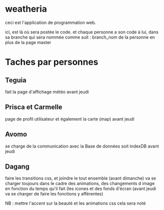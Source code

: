 # weatheria
ceci est l'application de programmation web.

ici, est là où sera postée le code. et chaque personne a son code à lui, dans sa branche qui sera nommée comme suit :
 branch_nom de la personne en plus de la page master
  
 # Taches par personnes
 
 ## Teguia 
 fait la page d'affichage météo  avant jeudi
 
 ## Prisca et Carmelle
 page de profil utilisateur et également la carte (map) avant jeudi
 
 ## Avomo 
 se charge de la communication avec la Base de données soit indexDB avant jeudi
 
 ## Dagang
 
 faire les transitions css, et joindre le tout ensemble (avant dimanche)
va se charger toujours dans le cadre des animations, des changements d image en fonction du temps qu'il fait (les icones et des fonds d'écran (avant jeudi va se charger de faire les fonctions y afférentes)
 
 
NB :  mettre l'accent sur la beauté
et les animations css cela sera noté
